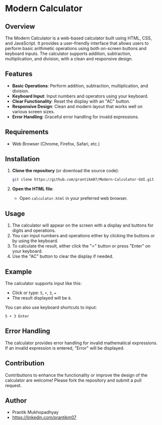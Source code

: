 # Modern Calculator

## Overview

The Modern Calculator is a web-based calculator built using HTML, CSS, and JavaScript. It provides a user-friendly interface that allows users to perform basic arithmetic operations using both on-screen buttons and keyboard inputs. The calculator supports addition, subtraction, multiplication, and division, with a clean and responsive design.

## Features

- **Basic Operations**: Perform addition, subtraction, multiplication, and division.
- **Keyboard Input**: Input numbers and operators using your keyboard.
- **Clear Functionality**: Reset the display with an "AC" button.
- **Responsive Design**: Clean and modern layout that works well on various screen sizes.
- **Error Handling**: Graceful error handling for invalid expressions.

## Requirements

- Web Browser (Chrome, Firefox, Safari, etc.)

## Installation

1. **Clone the repository** (or download the source code):
   ```bash
   git clone https://github.com/prantikm07/Modern-Calculator-GUI.git
   ```

2. **Open the HTML file**:
   - Open `calculator.html` in your preferred web browser.

## Usage

1. The calculator will appear on the screen with a display and buttons for digits and operations.
2. You can input numbers and operations either by clicking the buttons or by using the keyboard.
3. To calculate the result, either click the "=" button or press "Enter" on your keyboard.
4. Use the "AC" button to clear the display if needed.

## Example

The calculator supports input like this:

- Click or type: `5`, `+`, `3`, `=`
- The result displayed will be `8`.

You can also use keyboard shortcuts to input:

```
5 + 3 Enter
```

## Error Handling

The calculator provides error handling for invalid mathematical expressions. If an invalid expression is entered, "Error" will be displayed.

## Contribution

Contributions to enhance the functionality or improve the design of the calculator are welcome! Please fork the repository and submit a pull request.

## Author

- Prantik Mukhopadhyay
- https://linkedin.com/prantikm07
